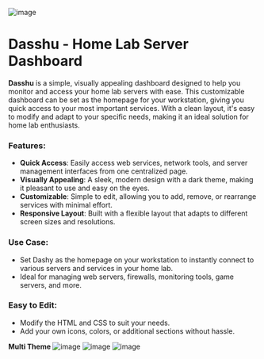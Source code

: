 ![image](https://github.com/user-attachments/assets/5838da57-a01e-49cd-afe5-c0a8fa570728)


# Dasshu - Home Lab Server Dashboard

**Dasshu** is a simple, visually appealing dashboard designed to help you monitor and access your home lab servers with ease. This customizable dashboard can be set as the homepage for your workstation, giving you quick access to your most important services. With a clean layout, it's easy to modify and adapt to your specific needs, making it an ideal solution for home lab enthusiasts.

### Features:
- **Quick Access**: Easily access web services, network tools, and server management interfaces from one centralized page.
- **Visually Appealing**: A sleek, modern design with a dark theme, making it pleasant to use and easy on the eyes.
- **Customizable**: Simple to edit, allowing you to add, remove, or rearrange services with minimal effort.
- **Responsive Layout**: Built with a flexible layout that adapts to different screen sizes and resolutions.

### Use Case:
- Set Dashy as the homepage on your workstation to instantly connect to various servers and services in your home lab.
- Ideal for managing web servers, firewalls, monitoring tools, game servers, and more.

### Easy to Edit:
- Modify the HTML and CSS to suit your needs.
- Add your own icons, colors, or additional sections without hassle.

**Multi Theme**
![image](https://github.com/user-attachments/assets/cc64da3c-2a63-45fb-94c2-53456dd382dc)
![image](https://github.com/user-attachments/assets/294f8bba-2966-44a5-a23e-20340e021656)
![image](https://github.com/user-attachments/assets/27f1398e-c04f-438d-aaee-d984589127c6)


